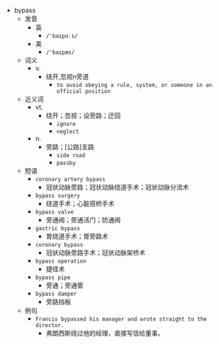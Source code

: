 - bypass
  - 发音
    - 英
      - `/'baɪpɑːs/`
    - 美
      - `/'baɪpæs/`
  - 词义
    - v.
      - 绕开,忽视n旁道
        - `to avoid obeying a rule, system, or someone in an official position`
  - 近义词
    - vt.
      - 绕开；忽视；设旁路；迂回
        - `ignore`
        - `neglect`
    - n.
      - 旁路；[公路]支路
        - `side road`
        - `passby`
  - 短语
    - `coronary artery bypass`
      - 冠状动脉旁路；冠状动脉绕道手术；冠状动脉分流术 
    - `bypass surgery`
      - 绕道手术；心脏搭桥手术 
    - `bypass valve`
      - 旁通阀；旁通活门；防通阀 
    - `gastric bypass`
      - 胃绕道手术；胃旁路术 
    - `coronary bypass`
      - 冠状动脉旁路手术；冠状动脉架桥术 
    - `bypass operation`
      - 捷径术 
    - `bypass pipe`
      - 旁通；旁通管 
    - `bypass damper`
      - 旁路挡板 
  - 例句
    - `Francis bypassed his manager and wrote straight to the director.`
      - 弗朗西斯绕过他的经理，直接写信给董事。

